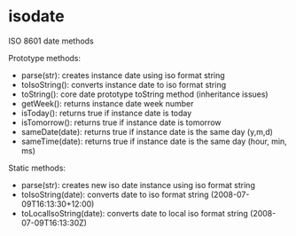 isodate
=======

ISO 8601 date methods

Prototype methods:

* parse(str): creates instance date using iso format string
* toIsoString(): converts instance date to iso format string
* toString(): core date prototype toString method (inheritance issues)
* getWeek(): returns instance date week number
* isToday(): returns true if instance date is today
* isTomorrow(): returns true if instance date is tomorrow
* sameDate(date): returns true if instance date is the same day (y,m,d)
* sameTime(date): returns true if instance date is the same day (hour, min, ms)

Static methods:

* parse(str): creates new iso date instance using iso format string 
* toIsoString(date): converts date to iso format string (2008-07-09T16:13:30+12:00)
* toLocalIsoString(date): converts date to local iso format string (2008-07-09T16:13:30Z)